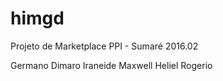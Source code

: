 # himgd

Projeto de Marketplace PPI - Sumaré 2016.02

Germano
Dimaro
Iraneide
Maxwell
Heliel
Rogerio
